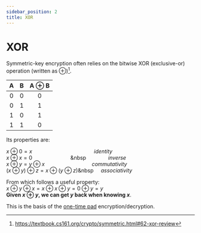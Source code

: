 ```yaml
---
sidebar_position: 2
title: XOR
---
```


# XOR

Symmetric-key encryption often relies on the bitwise XOR (exclusive-or) operation (written as
⊕)[^1].

|  A  |  B  | A ⊕ B |
| :-: | :-: | :---: |
|  0  |  0  |   0   |
|  0  |  1  |   1   |
|  1  |  0  |   1   |
|  1  |  1  |   0   |

Its properties are:

$x \oplus 0 = x$&nbsp;&nbsp;&nbsp;&nbsp;&nbsp;&nbsp;&nbsp;&nbsp;&nbsp;&nbsp;&nbsp;&nbsp;&nbsp;&nbsp;&nbsp;&nbsp;&nbsp;&nbsp;&nbsp;&nbsp;&nbsp;&nbsp;&nbsp;&nbsp;&nbsp;&nbsp;&nbsp;&nbsp;&nbsp;&nbsp;&nbsp;&nbsp;&nbsp;&nbsp;&nbsp;&nbsp;&nbsp;&nbsp;&nbsp;&nbsp;&nbsp;&nbsp;_identity_\
$x \oplus x = 0$&nbsp;&nbsp;&nbsp;&nbsp;&nbsp;&nbsp;&nbsp;&nbsp;&nbsp;&nbsp;&nbsp;&nbsp;&nbsp;&nbsp;&nbsp;&nbsp;&nbsp;&nbsp;&nbsp;&nbsp;&nbsp;&nbsp;&nbsp;&nbsp;&nbsp;&nbsp;&nbsp&nbsp;&nbsp;&nbsp;&nbsp;&nbsp;&nbsp;&nbsp;&nbsp;&nbsp;&nbsp;&nbsp;&nbsp;&nbsp;&nbsp;&nbsp;_inverse_\
$x \oplus y = y \oplus x$&nbsp;&nbsp;&nbsp;&nbsp;&nbsp;&nbsp;&nbsp;&nbsp;&nbsp;&nbsp;&nbsp;&nbsp;&nbsp;&nbsp;&nbsp;&nbsp;&nbsp;&nbsp;&nbsp;&nbsp;&nbsp;&nbsp;&nbsp;&nbsp;&nbsp;&nbsp;&nbsp;&nbsp;&nbsp;&nbsp;&nbsp;&nbsp;_commutativity_\
$(x \oplus y) \oplus z = x \oplus (y \oplus z)$&nbsp&nbsp;&nbsp;&nbsp;&nbsp;&nbsp;_associativity_

From which follows a useful property:\
$x \oplus y \oplus x = x \oplus x \oplus y = 0 \oplus y =y$\
**Given $x \oplus y$, we can get $y$ back when knowing $x$**.

This is the basis of the [one-time pad](otp.md) encryption/decryption.

[^1]: https://textbook.cs161.org/crypto/symmetric.html#62-xor-review
